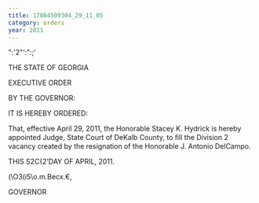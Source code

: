 ```yaml
---
title: 17084509304_29_11_05
category: orders
year: 2011
---
```

 

":'2"‘:":;‘ 

THE STATE OF GEORGIA

EXECUTIVE ORDER

BY THE GOVERNOR:

IT IS HEREBY ORDERED:

That, effective April 29, 2011, the Honorable Stacey K.
Hydrick is hereby appointed Judge, State Court of DeKalb
County, to ﬁll the Division 2 vacancy created by the
resignation of the Honorable J. Antonio DelCampo.

THIS S2C{2‘DAY OF APRIL, 2011.

\(\O3(i5\o.m.Becx.€,

GOVERNOR

